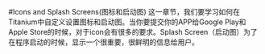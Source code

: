 #Icons and Splash Screens(图标和启动图)
这一章节，我们要学习如何在Titanium中自定义设置图标和启动图。当你要提交你的APP给Google Play和Apple Store的时候，对于icon会有很多的要求。Splash Screen（启动图）为了在程序启动的时候，显示一个很重要，很鲜明的信息给用户。

